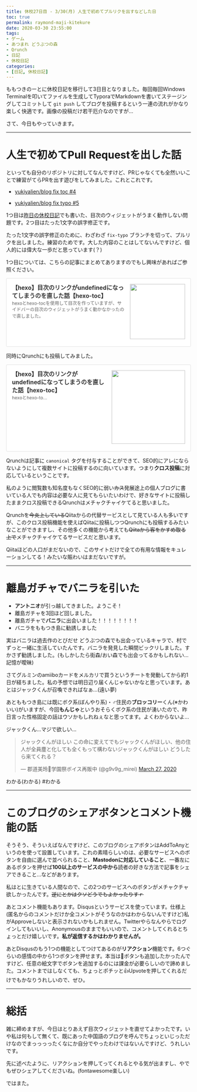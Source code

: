 ```yaml
---
title: 休校27日目 - 3/30(月) 人生で初めてプルリクを出すなどした日
toc: true
permalink: raymond-maji-kitekure
date: 2020-03-30 23:55:00
tags:
- ゲーム
- あつまれ どうぶつの森
- Qrunch
- 日記
- 休校日記
categories:
- [日記, 休校日記]
---
```


ももつきのーとに休校日記を移行して3日目となりました。毎回毎回Windows Terminalを叩いてファイルを生成してTyporaでMarkdownを書いてステージングしてコミットして `git push` してブログを投稿するという一連の流れがかなり楽しく快適です。画像の投稿だけ若干厄介なのですが…

さて、今日もやっていきます。

<!-- more --> 

---

# 人生で初めてPull Requestを出した話

といっても自分のリポジトリに対してなんですけど、PRじゃなくても全然いいことで練習がてらPRを出す遊びをしてみました。これとこれです。

- [<i class="fab fa-github" style="font-size:1em;"></i> yukiyalien/blog fix toc #4](https://github.com/yukiyalien/blog/pull/4)

- [<i class="fab fa-github" style="font-size:1em;"></i> yukiyalien/blog fix typo #5](https://github.com/yukiyalien/blog/pull/5)

1つ目は[昨日の休校日記](https://blog.yukiya.me/2020/03/29/googlemaps-timeline-is-god/)でも書いた、目次のウィジェットがうまく動作しない問題です。2つ目はたった1文字の誤字修正です。

たった1文字の誤字修正のために、わざわざ `fix-typo` ブランチを切って、プルリクを出しました。練習のためです。大した内容のことはしてないんですけど、個人的には偉大な一歩だと思っています(？)

1つ目については、こちらの記事にまとめてありますのでもし興味があればご参照ください。

<div class="blogcardfu" style="width:auto;max-width:9999px;border:1px solid #E0E0E0;border-radius:3px;margin:10px 0;padding:15px;line-height:1.4;text-align:left;background:#FFFFFF;"><a href="https://blog.yukiya.me/2020/03/30/fix-toc/" target="_blank" style="display:block;text-decoration:none;"><span class="blogcardfu-image" style="float:right;width:150px;padding:0 0 0 10px;margin:0 0 5px 5px;"><img src="https://images.weserv.nl/?w=150&url=ssl:blog.yukiya.me/images/og_image.png" width="150" style="width:100%;height:auto;max-height:150px;min-width:0;border:0 none;margin:0;"></span><br style="display:none"><span class="blogcardfu-title" style="font-size:112.5%;font-weight:700;color:#333333;margin:0 0 5px 0;">【hexo】目次のリンクがundefinedになってしまうのを直した話【hexo-toc】</span><br><span class="blogcardfu-content" style="font-size:87.5%;font-weight:400;color:#666666;">hexoとhexo-tocを使用して目次を作っていますが、サイドバーの目次のウィジェットがうまく動かなかったので直しました。</span><br><span style="clear:both;display:block;overflow:hidden;height:0;">&nbsp;</span></a></div>

同時にQrunchにも投稿してみました。

<div class="blogcardfu" style="width:auto;max-width:9999px;border:1px solid #E0E0E0;border-radius:3px;margin:10px 0;padding:15px;line-height:1.4;text-align:left;background:#FFFFFF;"><a href="https://qrunch.net/@yukiyalien/entries/bebWTem2lgtlrrK4" target="_blank" style="display:block;text-decoration:none;"><span class="blogcardfu-image" style="float:right;width:200px;padding:0 0 0 10px;margin:0 0 5px 5px;"><img src="https://images.weserv.nl/?w=200&url=ssl:s3.qrunch.io/FoaJe3dEyDwZHeYe8WgIxeHTNMrCHuDk.png" width="200" style="width:100%;height:auto;max-height:200px;min-width:0;border:0 none;margin:0;"></span><br style="display:none"><span class="blogcardfu-title" style="font-size:112.5%;font-weight:700;color:#333333;margin:0 0 5px 0;">【hexo】目次のリンクがundefinedになってしまうのを直した話【hexo-toc】</span><br><span class="blogcardfu-content" style="font-size:87.5%;font-weight:400;color:#666666;">hexoとhexo-to...</span><br><span style="clear:both;display:block;overflow:hidden;height:0;">&nbsp;</span></a></div>

Qrunchは記事に `canonical` タグを付与することができて、SEO的にアレにならないようにして複数サイトに投稿するのに向いています。つまり**クロス投稿**に対応しているということです。

私のように閲覧数も知名度もなくSEO的に弱い~~カス~~発展途上の個人ブログに書いている人でも内容は必要な人に見てもらいたいわけで、好きなサイトに投稿したままクロス投稿できるQrunchはメチャクチャイケてると思いました。

Qrunchを~~今炎上している~~Qiitaからの代替サービスとして見ている人も多いですが、このクロス投稿機能を使えばQiitaに投稿しつつQrunchにも投稿するみたいなことができますし、その他多くの機能から考えても~~Qiitaから客をかすめ取る上で~~メチャクチャイケてるサービスだと思います。

Qiitaほどの人口がまだないので、このサイトだけで全ての有用な情報をキュレーションしてる！みたいな賑わいはまだないですが。

---

# 離島ガチャでバニラを引いた

- **アントニオ**が引っ越してきました。ようこそ！
- 離島ガチャを3回ほど回しました。
- 離島ガチャで**バニラ**に出会いました！！！！！！！！
- バニラをももつき島に勧誘しました

実はバニラは過去作のとびだせ どうぶつの森でも出会っているキャラで、村でずっと一緒に生活していたんです。バニラを発見した瞬間ビックリしました。すかさず勧誘しました。(もしかしたら街森/おい森でも出会ってるかもしれない…記憶が曖昧)

さてグルミンのamiiboカードをメルカリで買うというチートを発動してから約1日が経ちました。私の予想では明日辺り届くんじゃないかなと思っています。あとはジャックくんが召喚できればなぁ…(遠い夢)

あとももつき島には既にボク系(ぼんやり系)・♂️住民の**ブロッコリー**くん(※かわいい)がいますが、今回**もんじゃ**というおそらくボク系の住民が湧いたので、昨日言った性格固定の話はウソかもしれねぇなと思ってます。よくわからないよ…

ジャックくん…マジで欲しい…

<blockquote class="twitter-tweet"><p lang="ja" dir="ltr">ジャックくんがほしい この命に変えてでもジャックくんがほしい、他の住人が全員塵と化しても全くもって構わないジャックくんがほしい どうしたら来てくれる？</p>&mdash; 郡道美玲🐽学園祭ボイス再販中 (@g9v9g_mirei) <a href="https://twitter.com/g9v9g_mirei/status/1243404895773810689?ref_src=twsrc%5Etfw">March 27, 2020</a></blockquote> <script async src="https://platform.twitter.com/widgets.js" charset="utf-8"></script>

わかる(わかる) #わかる

---

# このブログのシェアボタンとコメント機能の話



そうそう、そういえばなんですけど、このブログのシェアボタンはAddToAnyというのを使って設置しています。これの素晴らしいのは、必要なサービスへのボタンを自由に選んで並べられること、**Mastodonに対応していること**、一番左にある<i class="fas fa-plus-square" style="color: #0166FF;"></i>ボタンを押せば**100以上のサービスの中から**読者の好きな方法で記事をシェアできること…などがあります。

私は<i class="fab fa-twitter" style="color: #55ACEE;"></i>と<i class="fab fa-mastodon" style="color: #2B90D9;"></i>に生きている人間なので、この2つのサービスへのボタンがメチャクチャ欲しかったんです。~~逆に<i class="fab fa-facebook" style="color: #1778F2;"></i>とかはクソどうでもよかったりすｒ~~

あとコメント機能もあります。Disqusというサービスを使っています。仕様上(匿名からのコメントだけか全コメントがそうなのかはわからないんですけど)私がApproveしないと表示されないかもしれません。Twitterやらなんやらでログインしてもいいし、Anonymousのままでもいいので、コメントしてくれるとちょっとだけ嬉しいです。**私が返信するかはわかりませんが。**

あとDisqusのもう1つの機能としてつけてあるのが**リアクション**機能です。6つぐらいの感情の中から1つボタンを押せます。本当は:thinking:ボタンも追加したかったんですけど、任意の絵文字でボタンを追加するのには課金が必要らしいので諦めました。コメントまではしなくても、ちょっとポチッと:thumbsup:Upvoteを押してくれるだけでもかなりうれしいので、ぜひ。

---

# 総括

雑に締めますが、今日はとりあえず目次ウィジェットを直せてよかったです。いや私は何もして無くて、既にあった中国語のブログを呼んでちょっといじっただけなのでまっっっったくなにか自分でやったわけではないんですけど、うれしいです。

先に述べたように、リアクションを押してってくれるとやる気が出ますし、<i class="fab fa-twitter" style="color: #55ACEE;"></i>や<i class="fab fa-mastodon" style="color: #2B90D9;"></i>でもぜひ<i class="fas fa-share-alt"></i>シェアしてくださいね。(fontawesome楽しい)

ではまた。